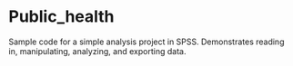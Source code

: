 # Public_health

Sample code for a simple analysis project in SPSS. Demonstrates reading in, manipulating, analyzing, and exporting data.

